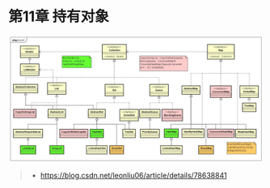 # 第11章 持有对象



![11-HoldingYourObjects](https://github.com/Zerohhhhhh/thinkinginJavanote/blob/master/images/11-HoldingYourObjects.jpg)

> + https://blog.csdn.net/leonliu06/article/details/78638841



